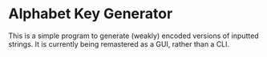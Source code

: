 # Alphabet Key Generator

This is a simple program to generate (weakly) encoded versions of inputted strings. It is currently being remastered as a GUI, rather than a CLI.
